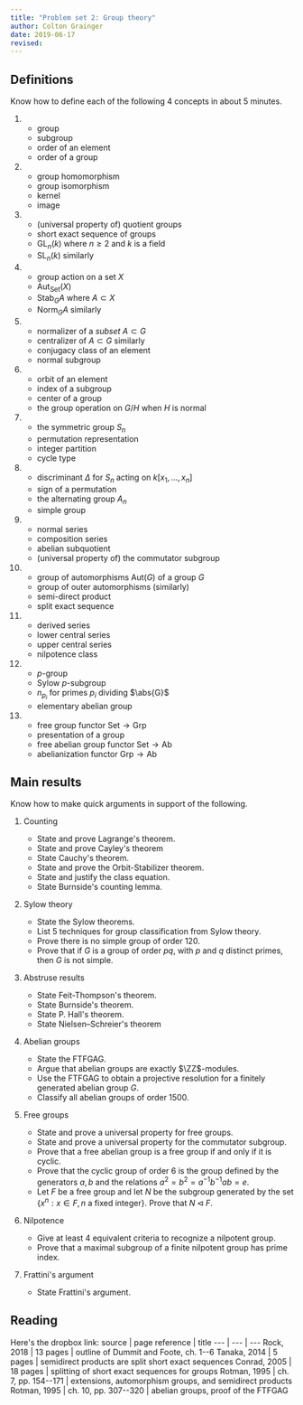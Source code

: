 ```yaml
---
title: "Problem set 2: Group theory"
author: Colton Grainger
date: 2019-06-17
revised:
---
```


## Definitions

Know how to define each of the following $4$ concepts in about 5 minutes.

1. 
    - group
    - subgroup
    - order of an element
    - order of a group

2. 
    - group homomorphism
    - group isomorphism
    - kernel
    - image

7. 
	- (universal property of) quotient groups
	- short exact sequence of groups
	- $\mathrm{GL}_n(k)$ where $n \ge 2$ and $k$ is a field
	- $\mathrm{SL}_n(k)$ similarly

3. 
	- group action on a set $X$ 
	- $\mathrm{Aut}_{\mathrm{Set}}(X)$
	- $\mathrm{Stab}_{G}{A}$ where $A \subset X$
	- $\mathrm{Norm}_{G}{A}$ similarly

4. 
	- normalizer of a *subset* $A \subset G$
	- centralizer of $A \subset G$ similarly
    - conjugacy class of an element
	- normal subgroup

5. 
	- orbit of an element
	- index of a subgroup
	- center of a group
	- the group operation on $G/H$ when $H$ is normal

6. 
	- the symmetric group $S_n$
	- permutation representation
	- integer partition
	- cycle type

7. 
	- discriminant $\Delta$ for $S_n$ acting on $k[x_1, \ldots, x_n]$
	- sign of a permutation
	- the alternating group $A_n$
	- simple group 

8.
	- normal series
	- composition series
	- abelian subquotient
	- (universal property of) the commutator subgroup

9. 
	- group of automorphisms $\mathrm{Aut}(G)$ of a group $G$
	- group of outer automorphisms (similarly)
	- semi-direct product
	- split exact sequence

10. 
	- derived series
	- lower central series
	- upper central series
	- nilpotence class

11. 
	- $p$-group
	- Sylow $p$-subgroup
	- $n_{p_i}$ for primes $p_i$ dividing $\abs{G}$
	- elementary abelian group

12.
	- free group functor $\mathsf{Set} \to \mathsf{Grp}$
	- presentation of a group
	- free abelian group functor $\mathsf{Set} \to \mathsf{Ab}$
	- abelianization functor $\mathsf{Grp} \to \mathsf{Ab}$

## Main results

Know how to make quick arguments in support of the following.

1. Counting

	- State and prove Lagrange's theorem.
	- State and prove Cayley's theorem
	- State Cauchy's theorem.
	- State and prove the Orbit-Stabilizer theorem.
	- State and justify the class equation.
	- State Burnside's counting lemma.

1. Sylow theory

	- State the Sylow theorems.
	- List $5$ techniques for group classification from Sylow theory.
	- Prove there is no simple group of order $120$.
	- Prove that if $G$ is a group of order $pq$, with $p$ and $q$ distinct primes, then $G$ is not simple.

1. Abstruse results 

	- State Feit-Thompson's theorem.
	- State Burnside's theorem.
	- State P. Hall's theorem.
    - State Nielsen–Schreier's theorem

1. Abelian groups

	- State the FTFGAG. 
	- Argue that abelian groups are exactly $\ZZ$-modules. 
    - Use the FTFGAG to obtain a projective resolution for a finitely generated abelian group $G$.
	- Classify all abelian groups of order 1500.

1. Free groups

	- State and prove a universal property for free groups.
	- State and prove a universal property for the commutator subgroup.
	- Prove that a free abelian group is a free group if and only if it is cyclic.
	- Prove that the cyclic group of order $6$ is the group defined by the generators $a,b$ and the relations $a^2 = b^2 = a^{-1}b^{-1}ab = e$.
	- Let $F$ be a free group and let $N$ be the subgroup generated by the set $\{x^n : x \in F, n \text{ a fixed integer}\}.$ Prove that $N \triangleleft F$.

1. Nilpotence

	- Give at least $4$ equivalent criteria to recognize a nilpotent group.
	- Prove that a maximal subgroup of a finite nilpotent group has prime index.

1. Frattini's argument 

	- State Frattini's argument.

## Reading

Here's the dropbox link: 
source | page reference | title
--- | --- | ---
Rock, 2018 | 13 pages | outline of Dummit and Foote, ch. 1--6
Tanaka, 2014 | 5 pages | semidirect products are split short exact sequences
Conrad, 2005 | 18 pages | splitting of short exact sequences for groups
Rotman, 1995 | ch. 7, pp. 154--171 | extensions, automorphism groups, and semidirect products 
Rotman, 1995 | ch. 10, pp. 307--320 | abelian groups, proof of the FTFGAG
